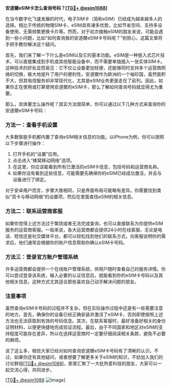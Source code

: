 **安道爾eSIM卡怎么查询号码？[[TG💪+ @esim1088](https://t.me/s/esim1088)]**

在当今数字化飞速发展的时代，电子SIM卡（简称eSIM）已经成为越来越多人的选择。相比于传统的物理SIM卡，eSIM具有诸多优势，比如节省空间、支持多设备使用、无需频繁更换卡片等。然而，对于初次接触eSIM的朋友来说，可能会遇到一些小问题，比如“如何查询我的安道爾eSIM卡号码呢？”别担心，这篇文章将手把手教你解决这个疑问。

首先，我们来了解一下什么是eSIM以及它的基本功能。eSIM是一种嵌入式芯片技术，可以直接集成到手机或其他智能设备中，而不需要单独插入一张实体SIM卡。这种技术的好处显而易见：它不仅让设备更加轻便，还能够同时支持多个运营商网络的切换，极大地提升了用户的便利性。安道爾作为欧洲的一个袖珍国，虽然面积不大，但其电信服务却非常现代化，尤其是eSIM业务更是走在了前列。因此，如果你正在使用或打算使用安道爾的eSIM卡，那么了解如何查询号码就显得尤为重要。

那么，具体要怎么操作呢？其实方法很简单，你可以通过以下几种方式来查询你的安道爾eSIM卡号码：

### 方法一：查看手机设置

大多数智能手机都内置了查询eSIM相关信息的功能。以iPhone为例，你可以按照以下步骤进行操作：

1. 打开手机的“设置”应用。
2. 点击进入“蜂窝移动网络”选项。
3. 在这里，你应该能看到所有已激活的eSIM卡信息，包括号码和运营商名称。
4. 如果你没有看到这些信息，可能需要先确保你的eSIM已经成功激活，并且与设备进行了绑定。

对于安卓用户而言，步骤大致相同，只是界面布局可能略有差异。你需要找到类似“双卡与移动网络”的设置项，然后在里面查找eSIM的相关信息。

### 方法二：联系运营商客服

如果你觉得上述方法过于繁琐或者无法完成查询，也可以直接联系为你提供eSIM服务的运营商客服。一般来说，各大运营商都会提供24小时在线客服，无论是电话、短信还是社交媒体平台，都可以轻松找到他们的联系方式。向客服说明你的需求后，他们通常会根据你的账户信息帮助你确认eSIM卡号码。

### 方法三：登录官方账户管理系统

许多运营商都会提供一个在线账户管理系统，供用户随时查看自己的服务详情。你可以尝试登录该系统，输入必要的认证信息后，就能看到你的eSIM卡号码以及其他相关信息。这种方式尤其适合那些喜欢自己动手解决问题的朋友。

### 注意事项

虽然查询eSIM卡号码的过程并不复杂，但在实际操作过程中还是有一些需要注意的地方。首先，确保你的设备已经正确安装并激活了eSIM卡，否则即使按照上述方法也无法获取到有效的号码信息。其次，在联系客服时，最好准备好相关的身份证明材料，以便更快捷地完成验证流程。最后，由于不同国家和地区对eSIM的支持程度可能存在差异，所以在选择运营商时一定要仔细阅读相关条款，避免不必要的麻烦。

说了这么多，相信大家已经对如何查询安道爾eSIM卡号码有了清晰的认识。不过，如果你还有其他疑问，或者想要了解更多关于eSIM的知识，不妨加入我们的讨论群组[[TG💪+ @esim1088](https://t.me/s/esim1088)]，那里汇聚了一大批热爱科技的朋友，大家可以一起交流心得，共同进步。

[[TG💪+ @esim1088](https://t.me/s/esim1088) ![Image](https://i.postimg.cc/4NQfJmqS/Snipaste-2025-05-13-00-14-12.png)]